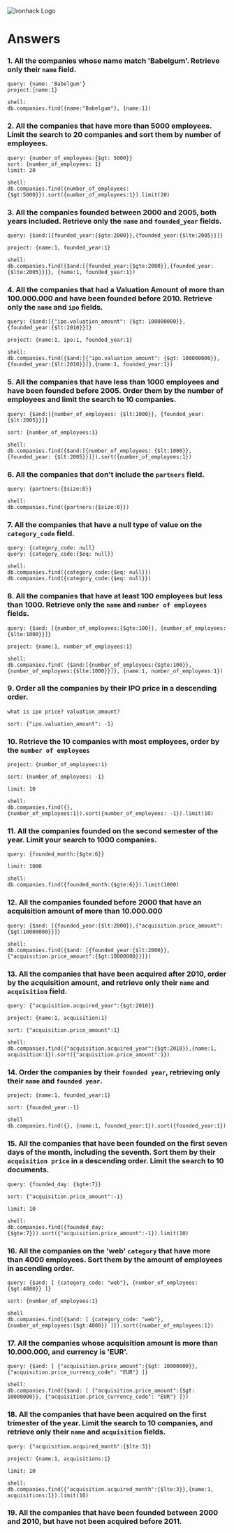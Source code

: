 ![Ironhack Logo](https://i.imgur.com/1QgrNNw.png)

# Answers

### 1. All the companies whose name match 'Babelgum'. Retrieve only their `name` field.

```
query: {name: 'Babelgum'}
project:{name:1}

shell:
db.companies.find({name:"Babelgum"}, {name:1})

```

### 2. All the companies that have more than 5000 employees. Limit the search to 20 companies and sort them by **number of employees**.

```
query: {number_of_employees:{$gt: 5000}}
sort: {number_of_employees: 1}
limit: 20

shell:
db.companies.find({number_of_employees:{$gt:5000}}).sort({number_of_employees:1}).limit(20)

```

### 3. All the companies founded between 2000 and 2005, both years included. Retrieve only the `name` and `founded_year` fields.

```
query: {$and:[{founded_year:{$gte:2000}},{founded_year:{$lte:2005}}]}

project: {name:1, founded_year:1}

shell:
db.companies.find({$and:[{founded_year:{$gte:2000}},{founded_year:{$lte:2005}}]}, {name:1, founded_year:1})

```

### 4. All the companies that had a Valuation Amount of more than 100.000.000 and have been founded before 2010. Retrieve only the `name` and `ipo` fields.

```
query: {$and:[{"ipo.valuation_amount": {$gt: 100000000}}, {founded_year:{$lt:2010}}]}

project: {name:1, ipo:1, founded_year:1}

shell:
db.companies.find({$and:[{"ipo.valuation_amount": {$gt: 100000000}}, {founded_year:{$lt:2010}}]},{name:1, founded_year:1})

```

### 5. All the companies that have less than 1000 employees and have been founded before 2005. Order them by the number of employees and limit the search to 10 companies.

```
query: {$and:[{number_of_employees: {$lt:1000}}, {founded_year: {$lt:2005}}]}

sort: {number_of_employees:1}

shell:
db.companies.find({$and:[{number_of_employees: {$lt:1000}}, {founded_year: {$lt:2005}}]}).sort({number_of_employees:1})

```

### 6. All the companies that don't include the `partners` field.

```
query: {partners:{$size:0}}

shell:
db.companies.find({partners:{$size:0}})

```

### 7. All the companies that have a null type of value on the `category_code` field.

```
query: {category_code: null}
query: {category_code:{$eq: null}}

shell:
db.companies.find({category_code:{$eq: null}})
db.companies.find({category_code:{$eq: null}})

```

### 8. All the companies that have at least 100 employees but less than 1000. Retrieve only the `name` and `number of employees` fields.

```
query: {$and: [{number_of_employees:{$gte:100}}, {number_of_employees:{$lte:1000}}]}

project: {name:1, number_of_employees:1}

shell:
db.companies.find( {$and:[{number_of_employees:{$gte:100}}, {number_of_employees:{$lte:1000}}]}, {name:1, number_of_employees:1})

```

### 9. Order all the companies by their IPO price in a descending order.

```
what is ipo price? valuation_amount?

sort: {"ipo.valuation_amount": -1}

```

### 10. Retrieve the 10 companies with most employees, order by the `number of employees`

```
project: {number_of_employees:1}

sort: {number_of_employees: -1}

limit: 10

shell:
db.companies.find({},{number_of_employees:1}).sort({number_of_employees: -1}).limit(10)

```

### 11. All the companies founded on the second semester of the year. Limit your search to 1000 companies.

```
query: {founded_month:{$gte:6}}

limit: 1000

shell:
db.companies.find({founded_month:{$gte:6}}).limit(1000)

```

### 12. All the companies founded before 2000 that have an acquisition amount of more than 10.000.000

```
query: {$and: [{founded_year:{$lt:2000}},{"acquisition.price_amount":{$gt:10000000}}]}

shell:
db.companies.find({$and: [{founded_year:{$lt:2000}},{"acquisition.price_amount":{$gt:10000000}}]})

```

### 13. All the companies that have been acquired after 2010, order by the acquisition amount, and retrieve only their `name` and `acquisition` field.

```
query: {"acquisition.acquired_year":{$gt:2010}}

project: {name:1, acquisition:1}

sort: {"acquisition.price_amount":1}

shell:
db.companies.find({"acquisition.acquired_year":{$gt:2010}},{name:1, acquisition:1}).sort({"acquisition.price_amount":1})

```

### 14. Order the companies by their `founded year`, retrieving only their `name` and `founded year`.

```
project: {name:1, founded_year:1}

sort: {founded_year:-1}

shell
db.companies.find({}, {name:1, founded_year:1}).sort({founded_year:1})

```

### 15. All the companies that have been founded on the first seven days of the month, including the seventh. Sort them by their `acquisition price` in a descending order. Limit the search to 10 documents.

```
query: {founded_day: {$gte:7}}

sort: {"acquisition.price_amount":-1}

limit: 10

shell:
db.companies.find({founded_day:{$gte:7}}).sort({"acquisition.price_amount":-1}).limit(10)

```

### 16. All the companies on the 'web' `category` that have more than 4000 employees. Sort them by the amount of employees in ascending order.

```
query: {$and: [ {category_code: "web"}, {number_of_employees:{$gt:4000}} ]}

sort: {number_of_employees:1}

shell
db.companies.find({$and: [ {category_code: "web"}, {number_of_employees:{$gt:4000}} ]}).sort({number_of_employees:1})

```

### 17. All the companies whose acquisition amount is more than 10.000.000, and currency is 'EUR'.

```
query: {$and: [ {"acquisition.price_amount":{$gt: 10000000}}, {"acquisition.price_currency_code": "EUR"} ]}

shell:
db.companies.find({$and: [ {"acquisition.price_amount":{$gt: 10000000}}, {"acquisition.price_currency_code": "EUR"} ]})

```

### 18. All the companies that have been acquired on the first trimester of the year. Limit the search to 10 companies, and retrieve only their `name` and `acquisition` fields.

```
query: {"acquisition.acquired_month":{$lte:3}}

project: {name:1, acquisitions:1}

limit: 10

shell:
db.companies.find({"acquisition.acquired_month":{$lte:3}},{name:1, acquisitions:1}).limit(10)

```

### 19. All the companies that have been founded between 2000 and 2010, but have not been acquired before 2011.

<!-- Your Code Goes Here -->
